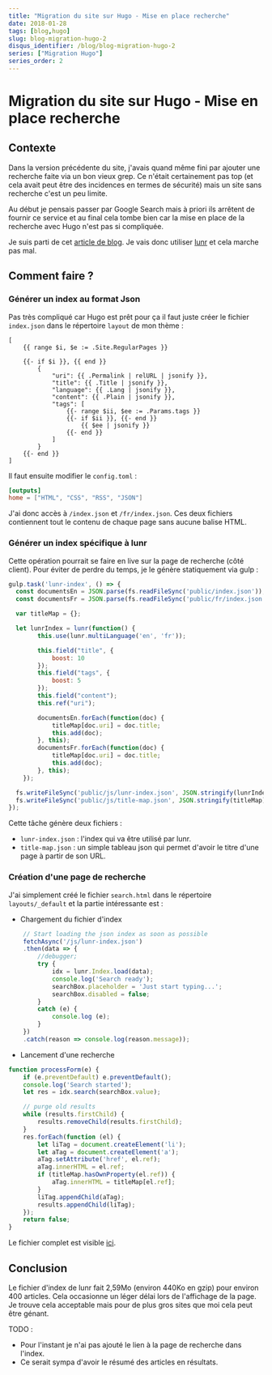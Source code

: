 ```yaml
---
title: "Migration du site sur Hugo - Mise en place recherche"
date: 2018-01-28
tags: [blog,hugo]
slug: blog-migration-hugo-2
disqus_identifier: /blog/blog-migration-hugo-2
series: ["Migration Hugo"]
series_order: 2
---
```

# Migration du site sur Hugo - Mise en place recherche

## Contexte

Dans la version précédente du site, j'avais quand même fini par ajouter une recherche faite via un bon vieux grep.
Ce n'était certainement pas top (et cela avait peut être des incidences en termes de sécurité) mais un site sans recherche c'est un peu limite.

Au début je pensais passer par Google Search mais à priori ils arrêtent de fournir ce service et au final cela tombe bien car la mise en place de la recherche avec Hugo n'est pas si compliquée.

Je suis parti de cet [article de blog](https://www.marmanold.com/tech/full-text-search-using-hugo--lunr/).
Je vais donc utiliser [lunr](https://lunrjs.com/) et cela marche pas mal.

## Comment faire ?

### Générer un index au format Json

Pas très compliqué car Hugo est prêt pour ça il faut juste créer le fichier `index.json` dans le répertoire `layout` de mon thème :

```
[
    {{ range $i, $e := .Site.RegularPages }}

    {{- if $i }}, {{ end }}
        {
            "uri": {{ .Permalink | relURL | jsonify }},
            "title": {{ .Title | jsonify }},
            "language": {{ .Lang | jsonify }},
            "content": {{ .Plain | jsonify }},
            "tags": [
                {{- range $ii, $ee := .Params.tags }}
                {{- if $ii }}, {{- end }}
                    {{ $ee | jsonify }}
                {{- end }}
            ]
        }
    {{- end }}
]
```

Il faut ensuite modifier le `config.toml` :

```toml
[outputs]
home = ["HTML", "CSS", "RSS", "JSON"]
```

J'ai donc accès à `/index.json` et `/fr/index.json`. Ces deux fichiers contiennent tout le contenu de chaque page sans aucune balise HTML.

### Générer un index spécifique à lunr

Cette opération pourrait se faire en live sur la page de recherche (côté client).
Pour éviter de perdre du temps, je le génère statiquement via gulp :

```js
gulp.task('lunr-index', () => {
  const documentsEn = JSON.parse(fs.readFileSync('public/index.json'));
  const documentsFr = JSON.parse(fs.readFileSync('public/fr/index.json'));

  var titleMap = {};

  let lunrIndex = lunr(function() {
        this.use(lunr.multiLanguage('en', 'fr'));

        this.field("title", {
            boost: 10
        });
        this.field("tags", {
            boost: 5
        });
        this.field("content");
        this.ref("uri");

        documentsEn.forEach(function(doc) {
            titleMap[doc.uri] = doc.title;
            this.add(doc);
        }, this);
        documentsFr.forEach(function(doc) {
            titleMap[doc.uri] = doc.title;
            this.add(doc);
        }, this);
    });

  fs.writeFileSync('public/js/lunr-index.json', JSON.stringify(lunrIndex));
  fs.writeFileSync('public/js/title-map.json', JSON.stringify(titleMap));
});
```

Cette tâche génère deux fichiers :

 * `lunr-index.json` : l'index qui va être utilisé par lunr.
 * `title-map.json` : un simple tableau json qui permet d'avoir le titre d'une page à partir de son URL.

### Création d'une page de recherche

J'ai simplement créé le fichier `search.html` dans le répertoire `layouts/_default` et la partie intéressante est :

* Chargement du fichier d'index

```js
    // Start loading the json index as soon as possible
    fetchAsync('/js/lunr-index.json')
    .then(data => {
        //debugger;
        try {
            idx = lunr.Index.load(data);
            console.log('Search ready');
            searchBox.placeholder = 'Just start typing...';
            searchBox.disabled = false;
        }
        catch (e) {
            console.log (e);
        }
    })
    .catch(reason => console.log(reason.message));
```

* Lancement d'une recherche

```js
function processForm(e) {
    if (e.preventDefault) e.preventDefault();
    console.log('Search started');
    let res = idx.search(searchBox.value);

    // purge old results
    while (results.firstChild) {
        results.removeChild(results.firstChild);
    }
    res.forEach(function (el) {
        let liTag = document.createElement('li');
        let aTag = document.createElement('a');
        aTag.setAttribute('href', el.ref);
        aTag.innerHTML = el.ref;
        if (titleMap.hasOwnProperty(el.ref)) {
            aTag.innerHTML = titleMap[el.ref];
        }
        liTag.appendChild(aTag);
        results.appendChild(liTag);
    });
    return false;
}
```

Le fichier complet est visible [ici](https://github.com/seblucas/www-blog/blob/hugo/themes/cocoa-eh/layouts/_default/search.html).

## Conclusion

Le fichier d'index de lunr fait 2,59Mo (environ 440Ko en gzip) pour environ 400 articles.
Cela occasionne un léger délai lors de l'affichage de la page.
Je trouve cela acceptable mais pour de plus gros sites que moi cela peut être génant.

TODO :

 * Pour l'instant je n'ai pas ajouté le lien à la page de recherche dans l'index.
 * Ce serait sympa d'avoir le résumé des articles en résultats.